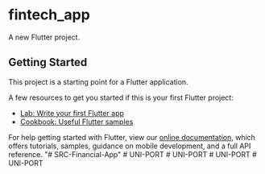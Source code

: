 # fintech_app

A new Flutter project.

## Getting Started

This project is a starting point for a Flutter application.

A few resources to get you started if this is your first Flutter project:

- [Lab: Write your first Flutter app](https://flutter.dev/docs/get-started/codelab)
- [Cookbook: Useful Flutter samples](https://flutter.dev/docs/cookbook)

For help getting started with Flutter, view our
[online documentation](https://flutter.dev/docs), which offers tutorials,
samples, guidance on mobile development, and a full API reference.
"# SRC-Financial-App" 
#   U N I - P O R T  
 #   U N I - P O R T  
 #   U N I - P O R T  
 #   U N I - P O R T  
 